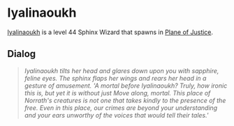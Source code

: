 # Iyalinaoukh



[Iyalinaoukh](/npc/201409) is a level 44 Sphinx Wizard that spawns in [Plane of Justice](/zone/201).








## Dialog

>*Iyalinaoukh tilts her head and glares down upon you with sapphire, feline eyes. The sphinx flaps her wings and rears her head in a gesture of amusement. 'A mortal before Iyalinaoukh? Truly, how ironic this is, but yet it is without just Move along, mortal. This place of Norrath's creatures is not one that takes kindly to the presence of the free. Even in this place, our crimes are beyond your understanding and your ears unworthy of the voices that would tell their tales.'*